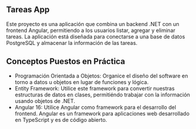 ## Tareas App

Este proyecto es una aplicación que combina un backend .NET con un frontend Angular, permitiendo a los usuarios listar, agregar y eliminar tareas. La aplicación está diseñada para conectarse a una base de datos PostgreSQL y almacenar la información de las tareas.


## Conceptos Puestos en Práctica

- Programación Orientada a Objetos: Organice el diseño del software en torno a datos u objetos en lugar de funciones y lógica.
- Entity Framework: Utilice este framework para convertir nuestras estructuras de datos en clases, permitiéndo trabajar con la información usando objetos de .NET.
- Angular 16: Utilice Angular como framework para el desarrollo del frontend. Angular es un framework para aplicaciones web desarrollado en TypeScript y es de código abierto.

